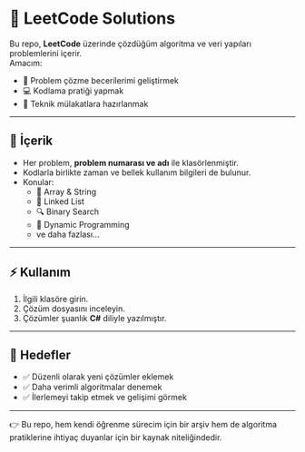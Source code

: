 # 🚀 LeetCode Solutions  

Bu repo, **LeetCode** üzerinde çözdüğüm algoritma ve veri yapıları problemlerini içerir.  
Amacım:  
- 🧠 Problem çözme becerilerimi geliştirmek  
- 💻 Kodlama pratiği yapmak  
- 🎯 Teknik mülakatlara hazırlanmak  

---

## 📂 İçerik  

- Her problem, **problem numarası ve adı** ile klasörlenmiştir.  
- Kodlarla birlikte zaman ve bellek kullanım bilgileri de bulunur.  
- Konular:  
  - 🔢 Array & String  
  - 🔗 Linked List  
  - 🔍 Binary Search  
  - 🧮 Dynamic Programming  
  - ve daha fazlası...  

---

## ⚡ Kullanım  

1. İlgili klasöre girin.  
2. Çözüm dosyasını inceleyin.  
3. Çözümler şuanlık **C#** diliyle yazılmıştır.  

---

## 🎯 Hedefler  

- ✅ Düzenli olarak yeni çözümler eklemek  
- ✅ Daha verimli algoritmalar denemek  
- ✅ İlerlemeyi takip etmek ve gelişimi görmek  

---

👉 Bu repo, hem kendi öğrenme sürecim için bir arşiv hem de algoritma pratiklerine ihtiyaç duyanlar için bir kaynak niteliğindedir.  
